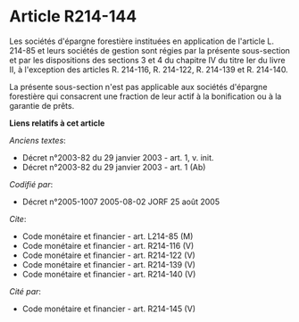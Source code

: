 # Article R214-144

Les sociétés d'épargne forestière instituées en application de l'article L. 214-85 et leurs sociétés de gestion sont régies
par la présente sous-section et par les dispositions des sections 3 et 4 du chapitre IV du titre Ier du livre II, à
l'exception des articles R. 214-116, R. 214-122, R. 214-139 et R. 214-140.

La présente sous-section n'est pas applicable aux sociétés d'épargne forestière qui consacrent une fraction de leur actif à
la bonification ou à la garantie de prêts.

**Liens relatifs à cet article**

_Anciens textes_:

  - Décret n°2003-82 du 29 janvier 2003 - art. 1, v. init.
  - Décret n°2003-82 du 29 janvier 2003 - art. 1 (Ab)

_Codifié par_:

  - Décret n°2005-1007 2005-08-02 JORF 25 août 2005

_Cite_:

  - Code monétaire et financier - art. L214-85 (M)
  - Code monétaire et financier - art. R214-116 (V)
  - Code monétaire et financier - art. R214-122 (V)
  - Code monétaire et financier - art. R214-139 (V)
  - Code monétaire et financier - art. R214-140 (V)

_Cité par_:

  - Code monétaire et financier - art. R214-145 (V)
